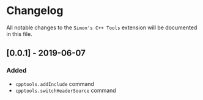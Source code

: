 # Changelog

All notable changes to the `Simon's C++ Tools` extension will be documented in this file.

## [0.0.1] - 2019-06-07

### Added
- `cpptools.addInclude` command
- `cpptools.switchHeaderSource` command